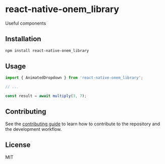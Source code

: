 # react-native-onem_library

Useful components

## Installation

```sh
npm install react-native-onem_library
```

## Usage

```js
import { AnimatedDropdown } from 'react-native-onem_library';

// ...

const result = await multiply(3, 7);
```

## Contributing

See the [contributing guide](CONTRIBUTING.md) to learn how to contribute to the repository and the development workflow.

## License

MIT

